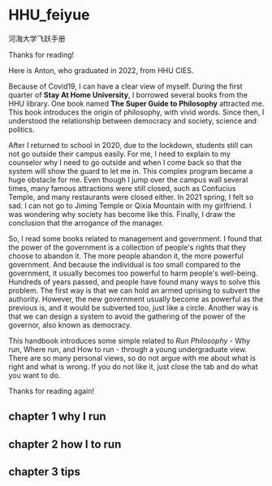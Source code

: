 # HHU_feiyue
河海大学飞跃手册

Thanks for reading!

Here is Anton, who graduated in 2022, from HHU CIES.

Because of Covid19, I can have a clear view of myself. During the first quarter of **Stay At Home University**, I borrowed several books from the HHU library. One book named **The Super Guide to Philosophy** attracted me. This book introduces the origin of philosophy, with vivid words. Since then, I understood the relationship between democracy and society, science and politics. 

After I returned to school in 2020, due to the lockdown, students still can not go outside their campus easily. For me, I need to explain to my counselor why I need to go outside and when I come back so that the system will show the guard to let me in. This complex program became a huge obstacle for me. Even though I jump over the campus wall several times, many famous attractions were still closed, such as Confucius Temple, and many restaurants were closed either. In 2021 spring, I felt so sad. I can not go to Jiming Temple or Qixia Mountain with my girlfriend. I was wondering why society has become like this. Finally, I draw the conclusion that the arrogance of the manager.

So, I read some books related to management and government. I found that the power of the government is a collection of people's rights that they choose to abandon it. The more people abandon it, the more powerful government. And because the individual is too small compared to the government, it usually becomes too powerful to harm people's well-being. Hundreds of years passed, and people have found many ways to solve this problem. The first way is that we can hold an armed uprising to subvert the authority. However, the new government usually become as powerful as the previous is, and it would be subverted too, just like a circle. Another way is that we can design a system to avoid the gathering of the power of the governor, also known as democracy.

This handbook introduces some simple related to *Run Philosophy* - Why run, Where run, and How to run - through a young undergraduate view. There are so many personal views, so do not argue with me about what is right and what is wrong. If you do not like it, just close the tab and do what you want to do.

Thanks for reading again!

## chapter 1 why I run

## chapter 2 how I to run

## chapter 3 tips